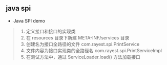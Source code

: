 ## java spi

* Java SPI demo
> 1. 定义接口和接口的实现类
> 2. 在 resources 目录下新建 META-INF/services 目录
> 3. 创建名为接口全路径的文件 com.rayest.spi.PrintService
> 4. 文件内容为接口实现类的全路径名 com.rayest.spi.PrintServiceImpl
> 5. 在测试方法中，通过 ServiceLoader.load() 方法加载接口
